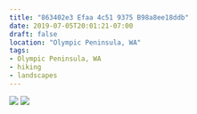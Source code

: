 ```yaml
---
title: "863402e3 Efaa 4c51 9375 B98a8ee18ddb"
date: 2019-07-05T20:01:21-07:00
draft: false
location: "Olympic Peninsula, WA"
tags:
- Olympic Peninsula, WA
- hiking
- landscapes
---
```


![](https://d17enza3bfujl8.cloudfront.net/L1010137.jpg)
![](https://d17enza3bfujl8.cloudfront.net/L1010141.jpg)
